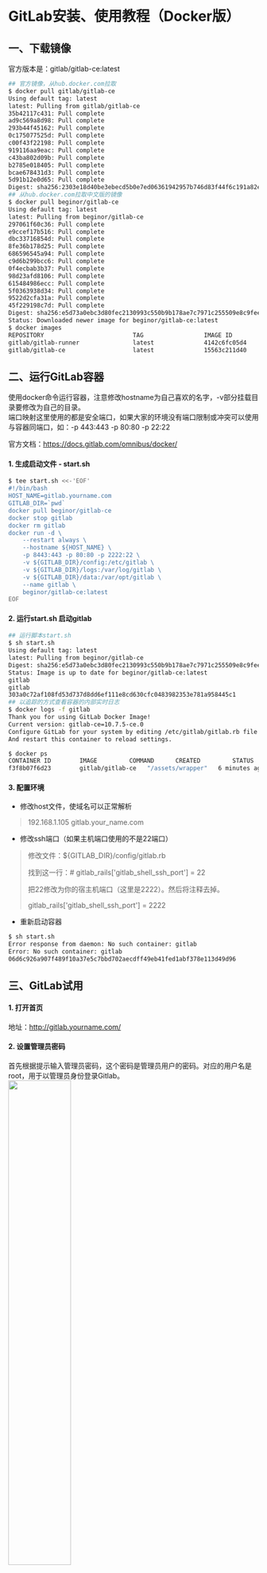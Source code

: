 # GitLab安装、使用教程（Docker版）
## 一、下载镜像
官方版本是：gitlab/gitlab-ce:latest
```bash
## 官方镜像，从hub.docker.com拉取
$ docker pull gitlab/gitlab-ce
Using default tag: latest
latest: Pulling from gitlab/gitlab-ce
35b42117c431: Pull complete
ad9c569a8d98: Pull complete
293b44f45162: Pull complete
0c175077525d: Pull complete
c00f43f22198: Pull complete
919116aa9eac: Pull complete
c43ba802d09b: Pull complete
b2785e018405: Pull complete
bcae678431d3: Pull complete
5d91b12e0d65: Pull complete
Digest: sha256:2303e18d40be3ebecd5b0e7ed06361942957b746d83f44f6c191a82eb9abc8fd
## 从hub.docker.com拉取中文版的镜像
$ docker pull beginor/gitlab-ce
Using default tag: latest
latest: Pulling from beginor/gitlab-ce
297061f60c36: Pull complete
e9ccef17b516: Pull complete
dbc33716854d: Pull complete
8fe36b178d25: Pull complete
686596545a94: Pull complete
c9d6b299bcc6: Pull complete
0f4ecbab3b37: Pull complete
98d23afd8106: Pull complete
615484986ecc: Pull complete
5f0363938d34: Pull complete
9522d2cfa31a: Pull complete
45f229198c7d: Pull complete
Digest: sha256:e5d73a0ebc3d80fec2130993c550b9b178ae7c7971c255509e8c9feee4c0bd6b
Status: Downloaded newer image for beginor/gitlab-ce:latest
$ docker images
REPOSITORY                         TAG                 IMAGE ID            CREATED             SIZE
gitlab/gitlab-runner               latest              4142c6fc05d4        5 days ago          410MB
gitlab/gitlab-ce                   latest              15563c211d40        10 days ago         1.8GB
```

## 二、运行GitLab容器
使用docker命令运行容器，注意修改hostname为自己喜欢的名字，-v部分挂载目录要修改为自己的目录。  
端口映射这里使用的都是安全端口，如果大家的环境没有端口限制或冲突可以使用与容器同端口，如：-p 443:443 -p 80:80 -p 22:22

官方文档：https://docs.gitlab.com/omnibus/docker/

#### 1. 生成启动文件 - start.sh
```bash
$ tee start.sh <<-'EOF'
#!/bin/bash
HOST_NAME=gitlab.yourname.com
GITLAB_DIR=`pwd`
docker pull beginor/gitlab-ce
docker stop gitlab
docker rm gitlab
docker run -d \
    --restart always \
    --hostname ${HOST_NAME} \
    -p 8443:443 -p 80:80 -p 2222:22 \
    -v ${GITLAB_DIR}/config:/etc/gitlab \
    -v ${GITLAB_DIR}/logs:/var/log/gitlab \
    -v ${GITLAB_DIR}/data:/var/opt/gitlab \
    --name gitlab \
    beginor/gitlab-ce:latest
EOF
```
#### 2. 运行start.sh 启动gitlab
```bash
## 运行脚本start.sh
$ sh start.sh
Using default tag: latest
latest: Pulling from beginor/gitlab-ce
Digest: sha256:e5d73a0ebc3d80fec2130993c550b9b178ae7c7971c255509e8c9feee4c0bd6b
Status: Image is up to date for beginor/gitlab-ce:latest
gitlab
gitlab
303a0c72af108fd53d737d8dd6ef111e8cd630cfc0483982353e781a958445c1
## 以追踪的方式查看容器的内部实时日志
$ docker logs -f gitlab
Thank you for using GitLab Docker Image!
Current version: gitlab-ce=10.7.5-ce.0
Configure GitLab for your system by editing /etc/gitlab/gitlab.rb file
And restart this container to reload settings.

$ docker ps
CONTAINER ID        IMAGE         COMMAND      CREATED         STATUS             PORTS        NAMES
f3f8b07f6d23        gitlab/gitlab-ce   "/assets/wrapper"   6 minutes ago       Up 6 minutes (healthy)   0.0.0.0:80->80/tcp, 0.0.0.0:2222->22/tcp, 0.0.0.0:8443->443/tcp   gitlab
```

#### 3. 配置环境
* 修改host文件，使域名可以正常解析
> 192.168.1.105 gitlab.your_name.com

* 修改ssh端口（如果主机端口使用的不是22端口）
> 修改文件：${GITLAB_DIR}/config/gitlab.rb
>
> 找到这一行：# gitlab_rails['gitlab_shell_ssh_port'] = 22
>
> 把22修改为你的宿主机端口（这里是2222）。然后将注释去掉。
>
> gitlab_rails['gitlab_shell_ssh_port'] = 2222

* 重新启动容器
```bash
$ sh start.sh
Error response from daemon: No such container: gitlab
Error: No such container: gitlab
06d6c926a907f489f10a37e5c7bbd702aecdff49eb41fed1abf378e113d49d96
```

## 三、GitLab试用
#### 1. 打开首页
地址：http://gitlab.yourname.com/

#### 2. 设置管理员密码
首先根据提示输入管理员密码，这个密码是管理员用户的密码。对应的用户名是root，用于以管理员身份登录Gitlab。  
<img src="images/rootpass.png" width="50%" height="50%"/>

#### 3. 创建账号
设置好密码后去注册一个普通账号  
<img src="images/register.png" width="50%" height="50%"/>

#### 4. 创建项目
注册成功后会跳到首页，我们创建一个项目，名字大家随意  
<img src="images/create.png" width="50%" height="50%"/>

#### 5. 添加ssh key
项目建好了，我们加一个ssh key，以后本地pull/push就简单啦  
<img src="images/addssh.png" width="70%" height="70%"/>

首先去到添加ssh key的页面  
<img src="images/sshkey.png" />

然后拿到我们的sshkey 贴到框框里就行啦
怎么拿到呢？看下面：
```bash
#先看看是不是已经有啦，如果有内容就直接copy贴过去就行啦
$ cat ~/.ssh/id_rsa.pub

#如果上一步没有这个文件 我们就创建一个，运行下面命令（邮箱改成自己的哦），一路回车就好了
$ ssh-keygen -t rsa -C "youremail@example.com"
$ cat ~/.ssh/id_rsa.pub
```

#### 6. 测试一下
点开我们刚创建的项目，复制ssh的地址  
<img src="images/gitindex.png" width="60%" height="60%" />

添加个文件试试（我的项目叫test）
```bash
#clone代码
$ git clone ssh://git@gitlab.mooc.com:2222/michael/test.git
#写一个文件
$ cd test && echo test > test
#push
$ git add .
$ git commit -m "test"
$ git push origin master
```

去gitlab上看看  
<img src="images/file.png" width="50%" height="50%"/>

到这我们的gitlab就齐活啦！愉快的使用吧~

#### 7. Command line instructions 

 You can also upload existing files from your computer using the instructions below. 

##### Git global setup

```bash
git config --global user.name "your_name"
git config --global user.email "your_name@example.com"
```

##### Create a new repository

```bash
git clone http://gitlab.your_name.com/your_name/microservice.git
cd microservice
touch README.md
git add README.md
git commit -m "add README"
git push -u origin master
```

##### Push an existing folder

```bash
cd existing_folder
git init
git remote add origin http://gitlab.your_name.com/your_name/microservice.git
git add .
git commit -m "Initial commit"
git push -u origin master
```

##### Push an existing Git repository

```bash
cd existing_repo
git remote rename origin old-origin
git remote add origin http://gitlab.your_name.com/your_name/microservice.git
git push -u origin --all
git push -u origin --tags
```

#### 8. 遇到的问题

```bash
================================================================================
Error executing action `create` on resource 'storage_directory[/var/opt/gitlab/.ssh]'
================================================================================
Running handlers:
There was an error running gitlab-ctl reconfigure:

storage_directory[/var/opt/gitlab/.ssh] (gitlab::gitlab-shell line 38) had an error: Mixlib::ShellOut::ShellCommandFailed: ruby_block[directory resource: /var/opt/gitlab/.ssh] (/opt/gitlab/embedded/cookbooks/cache/cookbooks/package/resources/storage_directory.rb line 33) had an error: Mixlib::ShellOut::ShellCommandFailed: Failed asserting that ownership of "/var/opt/gitlab/.ssh" was git:git
---- Begin output of set -x && [ "$(stat --printf='%U:%G' $(readlink -f /var/opt/gitlab/.ssh))" = 'git:git' ] ----
STDOUT:
STDERR: + readlink -f /var/opt/gitlab/.ssh
+ stat --printf=%U:%G /var/opt/gitlab/.ssh
+ [ UNKNOWN:UNKNOWN = git:git ]
---- End output of set -x && [ "$(stat --printf='%U:%G' $(readlink -f /var/opt/gitlab/.ssh))" = 'git:git' ] ----
Ran set -x && [ "$(stat --printf='%U:%G' $(readlink -f /var/opt/gitlab/.ssh))" = 'git:git' ] returned 1

Running handlers complete
Chef Client failed. 6 resources updated in 08 seconds
```

```bash
解决办法：不要在和主机共享的目录安装就可以解决该问题
```
